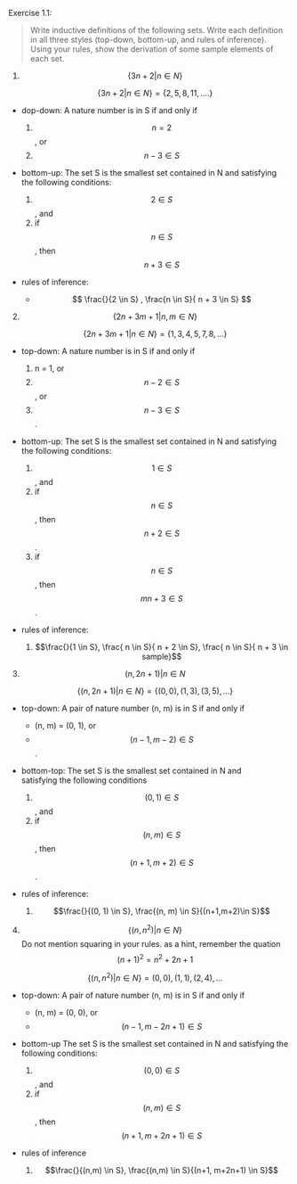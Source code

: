 Exercise 1.1: 

> Write inductive definitions of the following sets. Write each definition
in all three styles (top-down, bottom-up, and rules of inference). Using your
rules, show the derivation of some sample elements of each set.

1. $$ \{ 3n + 2 | n \in N \}$$
 
   $$ \{ 3n + 2 | n \in N \} = \{2, 5, 8, 11, ....\} $$ 

  * dop-down:
    A nature number is in S if and only if
     1. $$ n = 2 $$, or 
     2. $$ n - 3 \in S $$
  * bottom-up:
    The set S is the smallest set contained in N and 
    satisfying the following conditions:
     1. $$2 \in S$$, and
     2. if $$n \in S$$, then $$n + 3 \in S$$

  * rules of inference:
    * $$ \frac{}{2 \in S} , \frac{n \in S}{ n + 3 \in S} $$

2. $$ \{2n + 3m + 1 | n, m \in N\} $$ 

    $$ \{ 2n + 3m + 1 | n \in N \} = \{1, 3, 4, 5, 7, 8, ...\} $$ 

  * top-down:
     A nature number is in S if and only if
      1. n = 1, or
      2. $$ n - 2 \in S $$, or
      3. $$ n - 3 \in S $$.

   * bottom-up:
     The set S is the smallest set contained in N and 
     satisfying the following conditions:
      1. $$ 1 \in S $$, and
      2. if $$ n \in S $$, then $$n + 2 \in S$$.
      3. if $$ n \in S $$, then $$mn + 3 \in S$$.

   * rules of inference:
      1. $$\frac{}{1 \in S}, \frac{ n \in S}{ n + 2 \in S}, \frac{ n \in S}{ n + 3 \in sample}$$

3. $$ {(n, 2n+1) | n \in N} $$
  
    $$ \{(n, 2n+1) | n \in N\} = \{(0, 0), (1, 3), (3, 5), ...\}$$

  * top-down:
    A pair of nature number (n, m) is in S if and only if
    * (n, m) = (0, 1), or
    * $$(n-1, m-2) \in S$$.

  * bottom-top:
    The set S is the smallest set contained in N and  
    satisfying the following conditions
    1. $$ (0, 1) \in S $$, and
    2. if $$ (n, m) \in S$$, then $$ (n+1, m+2) \in S$$.

  * rules of inference:
    1. $$\frac{}{(0, 1) \in S}, \frac{(n, m) \in S}{(n+1,m+2)\in S}$$


 4. $$\{(n, n^2) | n \in N\}$$  Do not mention squaring in your rules. as a hint, 
 remember the quation $$(n + 1)^2= n^2 + 2n + 1$$

    $$\{(n, n^2) | n \in N\} = {(0, 0), (1, 1), (2, 4), ...}$$ 

  * top-down:
    A pair of nature number (n, m) is in S if and only if
    * (n, m) = (0, 0), or
    * $$(n-1, m-2n+1) \in S$$
    
  * bottom-up
    The set S is the smallest set contained in N and
    satisfying the following conditions:
    1. $$ (0, 0) \in S $$, and
    2. if $$ (n, m) \in S $$, then $$ (n+1, m + 2n + 1) \in S $$

  * rules of inference
    1. $$\frac{}{(n,m) \in S}, \frac{(n,m) \in S}{(n+1, m+2n+1) \in S}$$